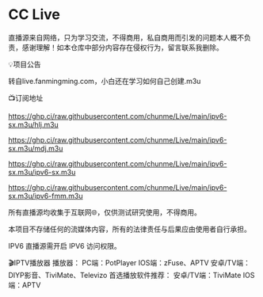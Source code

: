 # CC Live
直播源来自网络，只为学习交流，不得商用，私自商用而引发的问题本人概不负责，感谢理解！如本仓库中部分内容存在侵权行为，留言联系我删除。


💡项目公告

转自live.fanmingming.com，小白还在学习如何自己创建.m3u


📺订阅地址

https://ghp.ci/raw.githubusercontent.com/chunme/Live/main/ipv6-sx.m3u/hlj.m3u

https://ghp.ci/raw.githubusercontent.com/chunme/Live/main/ipv6-sx.m3u/mdj.m3u

https://ghp.ci/raw.githubusercontent.com/chunme/Live/main/ipv6-sx.m3u/ipv6-sx.m3u

https://ghp.ci/raw.githubusercontent.com/chunme/Live/main/ipv6-sx.m3u/ipv6-fmm.m3u


所有直播源均收集于互联网🌐，仅供测试研究使用，不得商用。

本项目不存储任何的流媒体内容，所有的法律责任与后果应由使用者自行承担。


IPV6 直播源需开启 IPV6 访问权限。


🎬IPTV播放器
播放器： PC端：PotPlayer IOS端：zFuse、APTV 安卓/TV端：DIYP影音、TiviMate、Televizo 
首选播放软件推荐： 安卓/TV端：TiviMate IOS端：APTV
